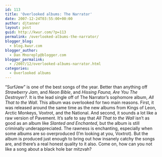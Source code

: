 ```yaml
---
id: 113
title: 'Overlooked albums: The Narrator'
date: 2007-12-24T03:55:00+00:00
author: djtanner
layout: post
guid: http://kwur.com/?p=113
permalink: /overlooked-albums-the-narrator/
blogger_blog:
  - blog.kwur.com
blogger_author:
  - Dan Mnoreply@blogger.com
blogger_permalink:
  - /2007/12/overlooked-albums-narrator.html
categories:
  - Overlooked albums
---
```

<div class="pf-content">
  <p>
    &#8220;SurfJew&#8221; is one of the best songs of the year. Better than anything off <span style="font-style: italic;">Strawberry Jam</span>, and <span style="font-style: italic;">Neon Bible</span>, and <span style="font-style: italic;">Hissing Fauna, Are You The Destroyer?</span>. It is the lead single off of The Narrator&#8217;s sophomore album, <span style="font-style: italic;">All That to the Wall</span>. This album was overlooked for two main reasons. First, it was released around the same time as the new albums from Kings of Leon, Arctic Monkeys, Voxtrot, and the National. And second, it sounds a lot like a raw version of Pavement. It&#8217;s safe to say that <span style="font-style: italic;">All That to the Wall</span> isn&#8217;t as good as an album like <span style="font-style: italic;">Slanted and Enchanted</span>, but the album is still criminally underappreciated. The rawness is enchanting, especially when some albums are so overproduced (I&#8217;m looking at you, Voxtrot). But the album is produced just enough to bring out how insanely catchy the songs are, and there&#8217;s a real honest quality to it also. Come on, how can you not like a song about a black hole bar mitzvah?
  </p>
</div>
